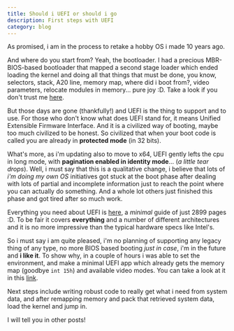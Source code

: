 ```yaml
---
title: Should i UEFI or should i go
description: First steps with UEFI
category: blog
---
```


As promised, i am in the process to retake a hobby OS i made 10 years ago.

And where do you start from? Yeah, the bootloader. I had a precious MBR-BIOS-based bootloader that mapped a second stage loader which ended loading the kernel and doing all that things that must be done, you know, selectors, stack, A20 line, memory map, where did i boot from?, video parameters, relocate modules in memory... pure joy :D.
Take a look if you don't trust me [here](https://github.com/yandroskaos/XkyOS/tree/master/XkyOS/Source/Core/Boot).

But those days are gone (thankfully!) and UEFI is the thing to support and to use. For those who don't know what does UEFI stand for, it means Unified Extensible Firmware Interface. And it is a civilized way of booting, maybe too much civilized to be honest. So civilized that when your boot code is called you are already in **protected mode** (in 32 bits).

What's more, as i'm updating also to move to x64, UEFI gently lefts the cpu in long mode, with **pagination enabled in identity mode**... (*a little tear drops*).
Well, i must say that this is a qualitative change, i believe that lots of *i'm doing my own OS* initiatives got stuck at the boot phase after dealing with lots of partial and incomplete information just to reach the point where you can actually do something. And a whole lot others just finished this phase and got tired after so much work.

Everything you need about UEFI is [here](http://www.uefi.org/sites/default/files/resources/UEFI_Spec_2_7.pdf), a *minimal* guide of just 2899 pages :D. To be fair it covers **everything** and a number of different architectures and it is no more impressive than the typical hardware specs like Intel's.

So i must say i am quite pleased, i'm no planning of supporting any legacy thing of any type, no more BIOS based booting *just in case*, i'm in the future and **i like it**. To show why, in a couple of hours i was able to set the environment, and make a minimal UEFI app which already gets the memory map (goodbye `int 15h`) and available video modes. You can take a look at it in this [link](https://github.com/yandroskaos/exohype/tree/master/boot/src).

Next steps include writing robust code to really get what i need from system data, and after remapping memory and pack that retrieved system data, load the kernel and jump in.

I will tell you in other posts!

